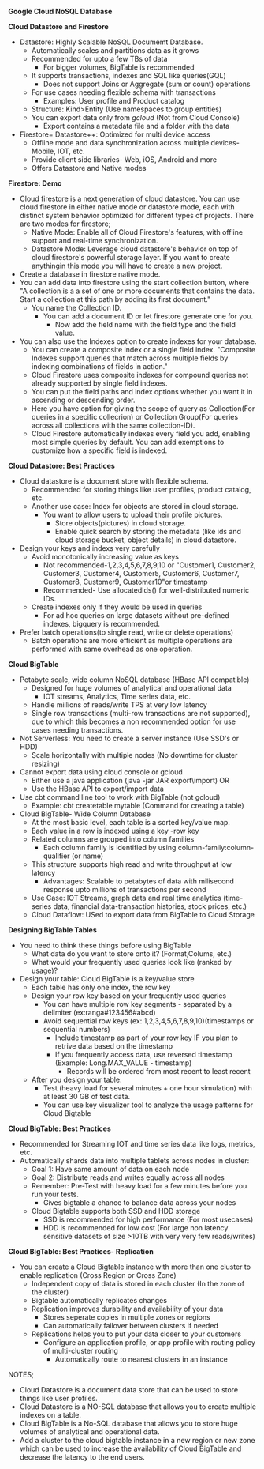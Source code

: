 **Google Cloud NoSQL Database**

**Cloud Datastore and Firestore**

- Datastore: Highly Scalable NoSQL Documemt Database.
  - Automatically scales and partitions data as it grows
  - Recommended for upto a few TBs of data
    - For bigger volumes, BigTable is recommended
  - It supports transactions, indexes and SQL like queries(GQL)
    - Does not support Joins or Aggregate (sum or count) operations
  - For use cases needing flexible schema with transactions
    - Examples: User profile and Product catalog
  - Structure: Kind>Entity (Use namespaces to group entities)
  - You can export data only from *gcloud* (Not from Cloud Console)
    - Export contains a metadata file and a folder with the data
- Firestore= Datastore++: Optimized for multi device access
  - Offline mode and data synchronization across multiple devices- Mobile, IOT, etc.
  - Provide client side libraries- Web, iOS, Android and more
  - Offers Datastore and Native modes

**Firestore: Demo**

- Cloud firestore is a next generation of cloud datastore. You can use cloud firestore in either native mode or datastore mode, each with distinct system behavior optimized for different types of projects. There are two modes for firestore;
  - Native Mode: Enable all of Cloud Firestore's features, with offline support and real-time synchronization.
  - Datastore Mode: Leverage cloud datastore's behavior on top of cloud firestore's powerful storage layer. If you want to create anythingin this mode you will have to create a new project.
- Create a database in firestore native mode.
- You can add data into firestore using the start collection button, where "A collection is a a set of one or more documents that contains the data. Start a collection at this path by adding its first document."
  - You name the Collection ID.
    - You can add a document ID or let firestore generate one for you.
      - Now add the field name with the field type and the field value.
- You can also use the Indexes option to create indexes for your database.
  - You can create a composite index or a single field index. "Composite Indexes support queries that match across multiple fields by indexing combinations of fields in action."
  - Cloud Firestore uses composite indexes for compound queries not already supported by single field indexes.
  - You can put the field paths and index options whether you want it in ascending or descending order.
  - Here you have option for giving the scope of query as Collection(For queries in a specific collecrion) or Collection Group(For queries across all collections with the same collection-ID).
  - Cloud Firestore automatically indexes every field you add, enabling most simple queries by default. You can add exemptions to customize how a specific field is indexed.


**Cloud Datastore: Best Practices**

- Cloud datastore is a document store with flexible schema.
  - Recommended for storing things like user profiles, product catalog, etc.
  - Another use case: Index for objects are stored in cloud storage.
    - You want to allow users to upload their profile pictures.
      - Store objects(pictures) in cloud storage.
      - Enable quick search by storing the metadata (like ids and cloud storage bucket, object details) in cloud datastore.
- Design your keys and indexs very carefully
  - Avoid monotonically increasing value as keys
    - Not recommended-1,2,3,4,5,6,7,8,9,10 or "Customer1, Customer2, Customer3, Customer4, Customer5, Customer6, Customer7, Customer8, Customer9, Customer10"or timestamp
    - Recommended- Use allocatedIds() for well-distributed numeric IDs.
  - Create indexes only if they would be used in queries
    - For ad hoc queries on large datasets without pre-defined indexes, bigquery is recommended.
- Prefer batch operations(to single read, write or delete operations)
  - Batch operations are more efficient as multiple operations are performed with same overhead as one operation.


**Cloud BigTable**

- Petabyte scale, wide column NoSQL database (HBase API compatible)
  - Designed for huge volumes of analytical and operational data
    - IOT streams, Analytics, Time series data, etc.
  - Handle millions of reads/write TPS at very low latency
  - Single row transactions (multi-row transactions are not supported), due to which this becomes a non recommended option for use cases needing transactions.
- Not Serverless: You need to create a server instance (Use SSD's or HDD)
  - Scale horizontally with multiple nodes (No downtime for cluster resizing)
- Cannot export data using cloud console or gcloud
  - Either use a java application (java -jar JAR export\import) OR
  - Use the HBase API to export/import data
- Use cbt command line tool to work with BigTable (not gcloud)
  - Example: cbt createtable mytable (Command for creating a table)
- Cloud BigTable- Wide Column Database
  - At the most basic level, each table is a sorted key/value map.
  - Each value in a row is indexed using a key -row key
  - Related columns are grouped into column families
    - Each column family is identified by using column-family:column-qualifier (or name)
  - This structure supports high read and write throughput at low latency
    - Advantages: Scalable to petabytes of data with milisecond response upto millions of transactions per second
  - Use Case: IOT Streams, graph data and real time analytics (time-series data, financial data-transaction histories, stock prices, etc.)
  - Cloud Dataflow: USed to export data from BigTable to Cloud Storage

**Designing BigTable Tables**

- You need to think these things before using BigTable
  - What data do you want to store onto it? (Format,Colums, etc.)
  - What would your frequently used queries look like (ranked by usage)?
- Design your table: Cloud BigTable is a key/value store
  - Each table has only one index, the row key
  - Design your row key based on your frequently used queries
    - You can have multiple row key segments - separated by a delimiter (ex:ranga#123456#abcd)
    - Avoid sequential row keys (ex: 1,2,3,4,5,6,7,8,9,10)(timestamps or sequential numbers)
      - Include timestamp as part of your row key IF you plan to retrive data based on the timestamp
      - If you frequently access data, use reversed timestamp (Example: Long.MAX_VALUE - timestamp)
        - Records will be ordered from most recent to least recent
  - After you design your table:
    - Test (heavy load for several minutes + one hour simulation) with at least 30 GB of test data.
    - You can use key visualizer tool to analyze the usage patterns for Cloud Bigtable

**Cloud BigTable: Best Practices**

- Recommended for Streaming IOT and time series data like logs, metrics, etc.
- Automatically shards data into multiple tablets across nodes in cluster:
  - Goal 1: Have same amount of data on each node
  - Goal 2: Distribute reads and writes equally across all nodes
  - Remember: Pre-Test with heavy load for a few minutes before you run your tests.
    - Gives bigtable a chance to balance data across your nodes
  - Cloud Bigtable supports both SSD and HDD storage
    - SSD is recommended for high performance (For most usecases)
    - HDD is recommended for low cost (For large non latency sensitive datasets of size >10TB with very very few reads/writes)

**Cloud BigTable: Best Practices- Replication**

- You can create a Cloud Bigtable instance with more than one cluster to enable replication (Cross Region or Cross Zone)
  - Independent copy of data is stored in each cluster (In the zone of the cluster)
  - Bigtable automatically replicates changes
  - Replication improves durability and availability of your data
    - Stores seperate copies in multiple zones or regions
    - Can automatically failover between clusters if needed
  - Replications helps you to put your data closer to your customers
    - Configure an application profile, or app profile with routing policy of multi-cluster routing
      - Automatically route to nearest clusters in an instance

NOTES;

- Cloud Datastore is a document data store that can be used to store things like user profiles.
- Cloud Datastore is a NO-SQL database that allows you to create multiple indexes on a table.
- Cloud BigTable is a No-SQL database that allows you to store huge volumes of analytical and operational data.
- Add a cluster to the cloud bigtable instance in a new region or new zone which can be used to increase the availability of Cloud BigTable and decrease the latency to the end users.